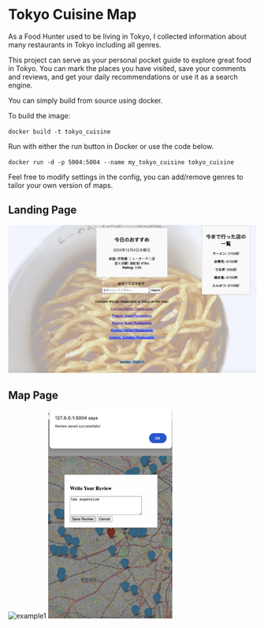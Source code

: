 # Tokyo Cuisine Map

As a Food Hunter used to be living in Tokyo, I collected information about many restaurants in Tokyo including all genres. 

This project can serve as your personal pocket guide to explore great food in Tokyo. You can mark the places you have visited, save your comments and reviews, and get your daily recommendations or use it as a search engine. 


You can simply build from source using docker. 

To build the image:

`docker build -t tokyo_cuisine`

Run with either the run button in Docker or use the code below.

`docker run -d -p 5004:5004 --name my_tokyo_cuisine tokyo_cuisine`

Feel free to modify settings in the config, you can add/remove genres to tailor your own version of maps.

## Landing Page
![landing_page](md_pics/p3.png)

## Map Page
![example1](md_pics/p2.png)
<img src="md_pics/p1.png" alt="example2" style="width:50%; height:auto;">